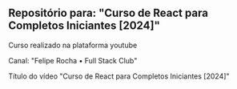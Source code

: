 ## Repositório para: "Curso de React para Completos Iniciantes [2024]"

Curso realizado na plataforma youtube 

Canal: "Felipe Rocha • Full Stack Club" 

Título do vídeo "Curso de React para Completos Iniciantes [2024]"
